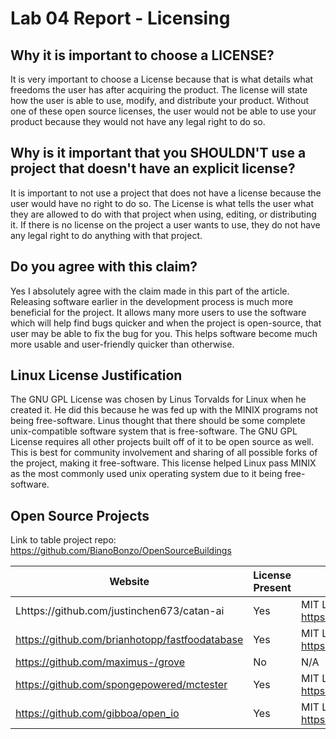 # Lab 04 Report - Licensing

## Why it is important to choose a LICENSE?  
It is very important to choose a License because that is what details what freedoms the user has after acquiring the product. The license will state how the user is able to use, modify, and distribute your product. Without one of these open source licenses, the user would not be able to use your product because they would not have any legal right to do so.

## Why is it important that you SHOULDN'T use a project that doesn't have an explicit license?  
It is important to not use a project that does not have a license because the user would have no right to do so. The License is what tells the user what they are allowed to do with that project when using, editing, or distributing it. If there is no license on the project a user wants to use, they do not have any legal right to do anything with that project.

## Do you agree with this claim?  
Yes I absolutely agree with the claim made in this part of the article. Releasing software earlier in the development process is much more beneficial for the project. It allows many more users to use the software which will help find bugs quicker and when the project is open-source, that user may be able to fix the bug for you. This helps software become much more usable and user-friendly quicker than otherwise.

## Linux License Justification
The GNU GPL License was chosen by Linus Torvalds for Linux when he created it. He did this because he was fed up with the MINIX programs not being free-software. Linus thought that there should be some complete unix-compatible software system that is free-software. The GNU GPL License requires all other projects built off of it to be open source as well. This is best for community involvement and sharing of all possible forks of the project, making it free-software. This license helped Linux pass MINIX as the most commonly used unix operating system due to it being free-software.

## Open Source Projects
Link to table project repo: https://github.com/BianoBonzo/OpenSourceBuildings

|  Website                                       | License  Present |  License                                              |
|------------------------------------------------|------------------|-------------------------------------------------------|
| Lhttps://github.com/justinchen673/catan-ai     | Yes              | MIT License https://en.wikipedia.org/wiki/MIT_License |
| https://github.com/brianhotopp/fastfoodatabase | Yes              | MIT License https://en.wikipedia.org/wiki/MIT_License |
| https://github.com/maximus-/grove              | No               | N/A                                                   |
| https://github.com/spongepowered/mctester      | Yes              | MIT License https://en.wikipedia.org/wiki/MIT_License |
| https://github.com/gibboa/open_io              | Yes              | MIT License https://en.wikipedia.org/wiki/MIT_License |
